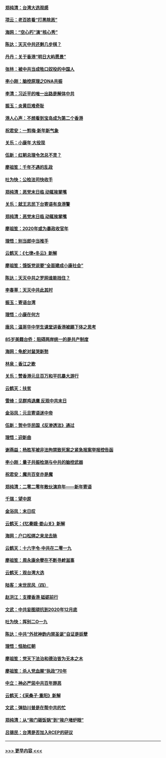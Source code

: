 #### [郑纯清：台湾大选观感](../pages/nsc993/n11786210.md?t=01121711) 
#### [项云：老百姓看“打黑除恶”](../pages/nsc993/n11785398.md?t=01121711) 
#### [海网：“空心朽”演“核心秀”](../pages/nsc993/n11783874.md?t=01121711) 
#### [陈达：天灭中共还剩几步棋？](../pages/nsc993/n11783719.md?t=01121711) 
#### [丹丹：关于香港“明日大屿愿景”](../pages/nsc993/n11783273.md?t=01121711) 
#### [张林：被中共当成牲口奴役的中国人](../pages/nsc993/n11782397.md?t=01121711) 
#### [李小刚：脑控原理之DNA共振](../pages/nsc993/n11780962.md?t=01121711) 
#### [李清：习近平的唯一出路是解体中共](../pages/nsc993/n11780866.md?t=01121711) 
#### [振玉：炎黄巨难奇耻](../pages/nsc993/n11779632.md?t=01121711) 
#### [港人心声：不想看到宝岛成为第二个香港](../pages/nsc993/n11778817.md?t=01121711) 
#### [祝君安：一剪梅‧新年新气象](../pages/nsc993/n11776340.md?t=01121711) 
#### [关乐：小康年 大役现](../pages/nsc993/n11774213.md?t=01121711) 
#### [伍新：红朝总理令怎总不灵？](../pages/nsc993/n11770813.md?t=01121711) 
#### [廖祖笙：千年不遇的乱政](../pages/nsc993/n11770373.md?t=01121711) 
#### [吐为快：公检法司快收手](../pages/nsc993/n11770359.md?t=01121711) 
#### [郑纯清：恶党末日临 动辄挨掌嘴](../pages/nsc993/n11769912.md?t=01121711) 
#### [关乐：就王志民下台寄语有良港警](../pages/nsc993/n11769903.md?t=01121711) 
#### [郑纯清：恶党末日临 动辄挨掌嘴](../pages/nsc993/n11769356.md?t=01121711) 
#### [廖祖笙：2020年或为暴政收官年](../pages/nsc993/n11768216.md?t=01121711) 
#### [理悟：别当郎中当推手](../pages/nsc993/n11768243.md?t=01121711) 
#### [云鹤天：《七律▪冬云》新解](../pages/nsc993/n11768204.md?t=01121711) 
#### [廖祖笙：饿饭党说要“全面建成小康社会”](../pages/nsc993/n11767482.md?t=01121711) 
#### [陈达：天灭中共之罗网谁能挡住？](../pages/nsc993/n11767465.md?t=01121711) 
#### [李春草：天灭中共此其时](../pages/nsc993/n11767452.md?t=01121711) 
#### [振玉：寄语台湾](../pages/nsc993/n11767432.md?t=01121711) 
#### [理悟：小康在何方](../pages/nsc993/n11767394.md?t=01121711) 
#### [唐风：温哥华中学生课堂讲香港被踢下体之思考](../pages/nsc993/n11766848.md?t=01121711) 
#### [85岁美籍台侨：阻碍两岸统一的是共产制度](../pages/nsc993/n11765043.md?t=01121711) 
#### [海网：龟蛇对鼠哭新愁](../pages/nsc993/n11764895.md?t=01121711) 
#### [林泉：香江之歌](../pages/nsc993/n11764415.md?t=01121711) 
#### [关乐：赞香港元旦百万和平抗暴大游行](../pages/nsc993/n11764382.md?t=01121711) 
#### [云鹤天：扶贫](../pages/nsc993/n11764245.md?t=01121711) 
#### [雪绮：见群鸡退鹰  反观中共末日](../pages/nsc993/n11762112.md?t=01121711) 
#### [金浴凤：元旦寄语迷中帝](../pages/nsc993/n11761788.md?t=01121711) 
#### [伍新：贺中华民国《反渗透法》通过](../pages/nsc993/n11761994.md?t=01121711) 
#### [理悟：迎新曲](../pages/nsc993/n11761152.md?t=01121711) 
#### [谢燕益：杨胜军被非法拘禁致死案之紧急报案举报控告函](../pages/nsc993/n11756134.md?t=01121711) 
#### [李小刚：量子共振检测与中共的脑控武器](../pages/nsc993/n11754518.md?t=01121711) 
#### [祝君安：魔共百变亦是魔](../pages/nsc993/n11754469.md?t=01121711) 
#### [郑纯清：二零二零年散伙演弃年——新年寄语](../pages/nsc993/n11754195.md?t=01121711) 
#### [千瑞：望中原](../pages/nsc993/n11754159.md?t=01121711) 
#### [金浴凤：末日叹](../pages/nsc993/n11752359.md?t=01121711) 
#### [云鹤天：《忆秦娥‧娄山关》新解](../pages/nsc993/n11752348.md?t=01121711) 
#### [海网：户口松绑之来龙去脉](../pages/nsc993/n11752328.md?t=01121711) 
#### [云鹤天：十六字令‧中共在二零一九](../pages/nsc993/n11752305.md?t=01121711) 
#### [廖祖笙：周永康余孽在不断寻衅滋事](../pages/nsc993/n11751013.md?t=01121711) 
#### [云鹤天：观台湾大选](../pages/nsc993/n11751007.md?t=01121711) 
#### [陆客：末世民风（四）](../pages/nsc993/n11749203.md?t=01121711) 
#### [赵洪江：支撑香港 砥砺前行](../pages/nsc993/n11748482.md?t=01121711) 
#### [文武：中共妄图顽抗到2020年12月底](../pages/nsc993/n11748446.md?t=01121711) 
#### [吐为快：挥别二O一九](../pages/nsc993/n11748411.md?t=01121711) 
#### [陈达：中共“外扰神韵内禁圣诞”自证是妖孽](../pages/nsc993/n11748226.md?t=01121711) 
#### [理悟：怪胎红朝](../pages/nsc993/n11748206.md?t=01121711) 
#### [廖祖笙：党天下法治和德治皆为无本之木](../pages/nsc993/n11748135.md?t=01121711) 
#### [廖祖笙：杀人党血腥“执政”70年](../pages/nsc993/n11745144.md?t=01121711) 
#### [中立：神必严惩中共百年罪恶](../pages/nsc993/n11744970.md?t=01121711) 
#### [云鹤天：《采桑子‧重阳》新解](../pages/nsc993/n11744948.md?t=01121711) 
#### [文武：弹劾川普是在帮中共的忙](../pages/nsc993/n11744758.md?t=01121711) 
#### [郑纯清：从“挨门砸饭锅”到“挨户堵炉眼”](../pages/nsc993/n11744745.md?t=01121711) 
#### [吕锡民：台湾是否加入RCEP的研议](../pages/nsc993/n11744701.md?t=01121711) 

----
#### [ >>> 更早内容 <<< ](../indexes/nsc993-earlier.md)
